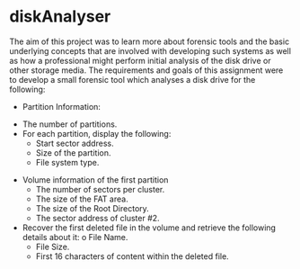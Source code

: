 # diskAnalyser

The aim of this project was to learn more about forensic tools and the basic underlying concepts that are involved with developing such systems as well as how a professional might perform initial analysis of the disk drive or other storage media.
The requirements and goals of this assignment were to develop a small forensic tool which analyses a disk drive for the following:

* Partition Information:
 - The number of partitions.
 - For each partition, display the following:
    * Start sector address.
    * Size of the partition.
    * File system type.
* Volume information of the first partition
  - The number of sectors per cluster.
  - The size of the FAT area.
  - The size of the Root Directory.
  - The sector address of cluster #2.
* Recover the first deleted file in the volume and retrieve the following details about it: o File Name.
  - File Size.
  - First 16 characters of content within the deleted file.

